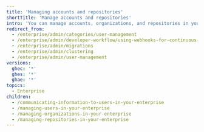 ```yaml
---
title: 'Managing accounts and repositories'
shortTitle: 'Manage accounts and repositories'
intro: 'You can manage accounts, organizations, and repositories in your enterprise.'
redirect_from:
  - /enterprise/admin/categories/user-management
  - /enterprise/admin/developer-workflow/using-webhooks-for-continuous-integration
  - /enterprise/admin/migrations
  - /enterprise/admin/clustering
  - /enterprise/admin/user-management
versions:
  ghec: '*'
  ghes: '*'
  ghae: '*'
topics:
  - Enterprise
children:
  - /communicating-information-to-users-in-your-enterprise
  - /managing-users-in-your-enterprise
  - /managing-organizations-in-your-enterprise
  - /managing-repositories-in-your-enterprise
---
```

